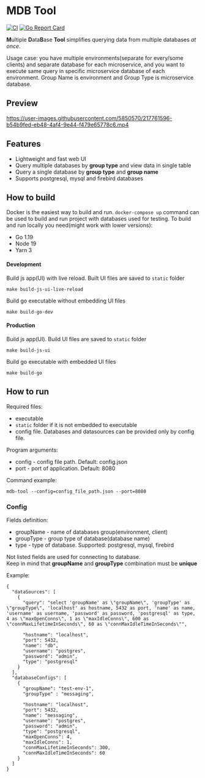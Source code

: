 # MDB Tool

[![CI](https://github.com/minlau/mdb-tool/actions/workflows/ci.yml/badge.svg)](https://github.com/minlau/mdb-tool/actions/workflows/ci.yml)
[![Go Report Card](https://goreportcard.com/badge/github.com/minlau/mdb-tool)](https://goreportcard.com/report/github.com/minlau/mdb-tool)

**M**ultiple **D**ata**B**ase **Tool** simplifies querying data from multiple databases _at once_.

Usage case: you have multiple environments(separate for every/some clients) and separate database for each microservice,
and you want to execute same query in specific microservice database of each environment. Group Name is environment and
Group Type is microservice database.

## Preview

https://user-images.githubusercontent.com/5850570/217761596-b54b9fed-eb48-4af4-9e44-f479e65778c6.mp4

## Features

- Lightweight and fast web UI
- Query multiple databases by **group type** and view data in single table
- Query a single database by **group type** and **group name**
- Supports postgresql, mysql and firebird databases

## How to build

Docker is the easiest way to build and run. `docker-compose up` command can be used to build and run project with 
databases used for testing. To build and run locally you need(might work with lower versions):

- Go 1.19
- Node 19
- Yarn 3

#### Development

Build js app(UI) with live reload. Built UI files are saved to `static` folder

```
make build-js-ui-live-reload
```

Build go executable without embedding UI files

```
make build-go-dev
```

#### Production

Build js app(UI). Build UI files are saved to `static` folder

```
make build-js-ui
```

Build go executable with embedded UI files

```
make build-go
```

## How to run

Required files:

- executable
- `static` folder if it is not embedded to executable
- config file. Databases and datasources can be provided only by config file.

Program arguments:

- config - config file path. Default: config.json
- port - port of application. Default: 8080

Command example:

``
mdb-tool --config=config_file_path.json --port=8080
``

### Config

Fields definition:

- groupName - name of databases group(environment, client)
- groupType - group type of database(database name)
- type - type of database. Supported: postgresql, mysql, firebird

Not listed fields are used for connecting to database.  
Keep in mind that **groupName** and **groupType** combination must be **unique**

Example:

```
{
  "dataSources": [
    {
      "query": "select 'groupName' as \"groupName\", 'groupType' as \"groupType\", 'localhost' as hostname, 5432 as port, 'name' as name, 'username' as username, 'password' as password, 'postgresql' as type, 4 as \"maxOpenConns\", 1 as \"maxIdleConns\", 600 as \"connMaxLifetimeInSeconds\", 60 as \"connMaxIdleTimeInSeconds\"",
      
      "hostname": "localhost",
      "port": 5432,
      "name": "db",
      "username": "postgres",
      "password": "admin",
      "type": "postgresql"
    }
  ],
  "databaseConfigs": [
    {
      "groupName": "test-env-1",
      "groupType" : "messaging",
      
      "hostname": "localhost",
      "port": 5432,
      "name": "messaging",
      "username": "postgres",
      "password": "admin",
      "type": "postgresql",
      "maxOpenConns": 4,
      "maxIdleConns": 1,
      "connMaxLifetimeInSeconds": 300,
      "connMaxIdleTimeInSeconds": 60
    }
  ]
}
```
